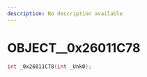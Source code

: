 ```yaml
---
description: No description available 
---
```


# OBJECT\__0x26011C78

```cpp
int _0x26011C78(int _Unk0);
```